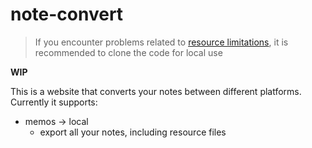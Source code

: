 # note-convert

> If you encounter problems related to [resource limitations](https://vercel.com/docs/concepts/limits/overview), it is recommended to clone the code for local use

**WIP**

This is a website that converts your notes between different platforms.
Currently it supports:

- memos -> local
  - export all your notes, including resource files
